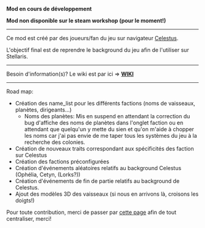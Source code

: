 **Mod en cours de développement**

**Mod non disponible sur le steam workshop (pour le moment!)**

-------------------------

Ce mod est créé par des joueurs/fan du jeu sur navigateur [Celestus](https://horizon.celestus.fr/game.php).

L'objectif final est de reprendre le background du jeu afin de l'utiliser sur Stellaris.

---------------------

Besoin d'information(s)? Le wiki est par ici => **[WIKI](https://github.com/Andromelus/Stellaris_Celestus_Mod/wiki)**

-------------------------

Road map:

- Création des name_list pour les différents factions (noms de vaisseaux, planètes, dirigeants...)
  - Noms des planètes: Mis en suspend en attendant la correction du bug d'affiche des noms de planètes dans l'onglet faction ou en attendant que quelqu'un y mette du sien et qu'on m'aide à chopper les noms car j'ai pas envie de me taper tous les systèmes du jeu à la recherche des colonies.
- Création de nouveaux traits correspondant aux spécificités des faction sur Celestus
- Création des factions préconfigurées
- Création d'événements aléatoires relatifs au background Celestus (Ophélia, Cetyn, (Lorks?))
- Création d'événements de fin de partie relatifs au background de Celestus.
- Ajout des modèles 3D des vaisseaux (si nous en arrivons là, croisons les doigts!)

Pour toute contribution, merci de passer par [cette page](https://github.com/Andromelus/Stellaris_Celestus_Mod/issues) afin de tout centraliser, merci!
